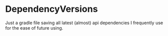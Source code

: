 # DependencyVersions
Just a gradle file saving all latest (almost) api dependencies I frequently use for the ease of future using.
